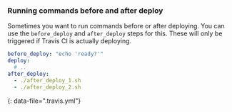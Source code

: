 ### Running commands before and after deploy

Sometimes you want to run commands before or after deploying. You can use the
`before_deploy` and `after_deploy` steps for this. These will only be triggered
if Travis CI is actually deploying.

```yaml
before_deploy: "echo 'ready?'"
deploy:
  # ..
after_deploy:
  - ./after_deploy_1.sh
  - ./after_deploy_2.sh
```
{: data-file=".travis.yml"}
